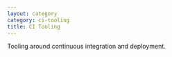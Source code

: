 ```yaml
---
layout: category
category: ci-tooling
title: CI Tooling
---
```


Tooling around continuous integration and deployment.
